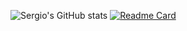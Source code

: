 ![Sergio's GitHub stats](https://github-readme-stats.vercel.app/api?username=smoralb&show_icons=true&theme=radical)
[![Readme Card](https://github-readme-stats.vercel.app/api/pin/?username=smoralb&repo=github-readme-stats)](https://github.com/smoralb/CatsList)

